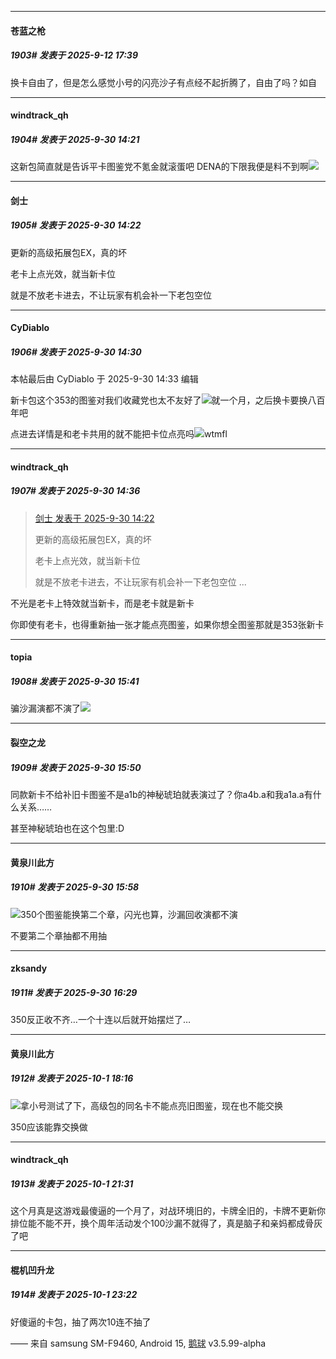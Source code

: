 ﻿
*****

####  苍蓝之枪  
##### 1903#       发表于 2025-9-12 17:39

换卡自由了，但是怎么感觉小号的闪亮沙子有点经不起折腾了，自由了吗？如自

*****

####  windtrack_qh  
##### 1904#       发表于 2025-9-30 14:21

这新包简直就是告诉平卡图鉴党不氪金就滚蛋吧 DENA的下限我便是料不到啊<img src="https://static.stage1st.com/image/smiley/face2017/067.png" referrerpolicy="no-referrer">

*****

####  剑士  
##### 1905#       发表于 2025-9-30 14:22

更新的高级拓展包EX，真的坏

老卡上点光效，就当新卡位

就是不放老卡进去，不让玩家有机会补一下老包空位


*****

####  CyDiablo  
##### 1906#       发表于 2025-9-30 14:30

 本帖最后由 CyDiablo 于 2025-9-30 14:33 编辑 

新卡包这个353的图鉴对我们收藏党也太不友好了<img src="https://static.stage1st.com/image/smiley/face2017/002.png" referrerpolicy="no-referrer">就一个月，之后换卡要换八百年吧

点进去详情是和老卡共用的就不能把卡位点亮吗<img src="https://static.stage1st.com/image/smiley/face2017/127.png" referrerpolicy="no-referrer">wtmfl

*****

####  windtrack_qh  
##### 1907#       发表于 2025-9-30 14:36

<blockquote><a href="httphttps://stage1st.com/2b/forum.php?mod=redirect&amp;goto=findpost&amp;pid=68511307&amp;ptid=2201083" target="_blank">剑士 发表于 2025-9-30 14:22</a>

更新的高级拓展包EX，真的坏

老卡上点光效，就当新卡位

就是不放老卡进去，不让玩家有机会补一下老包空位 ...</blockquote>
不光是老卡上特效就当新卡，而是老卡就是新卡

你即使有老卡，也得重新抽一张才能点亮图鉴，如果你想全图鉴那就是353张新卡


*****

####  topia  
##### 1908#       发表于 2025-9-30 15:41

骗沙漏演都不演了<img src="https://static.stage1st.com/image/smiley/face2017/018.png" referrerpolicy="no-referrer">

*****

####  裂空之龙  
##### 1909#       发表于 2025-9-30 15:50

同款新卡不给补旧卡图鉴不是a1b的神秘琥珀就表演过了？你a4b.a和我a1a.a有什么关系……

甚至神秘琥珀也在这个包里:D


*****

####  黄泉川此方  
##### 1910#       发表于 2025-9-30 15:58

<img src="https://static.stage1st.com/image/smiley/face2017/067.png" referrerpolicy="no-referrer">350个图鉴能换第二个章，闪光也算，沙漏回收演都不演

不要第二个章抽都不用抽

*****

####  zksandy  
##### 1911#       发表于 2025-9-30 16:29

350反正收不齐…一个十连以后就开始摆烂了…


*****

####  黄泉川此方  
##### 1912#       发表于 2025-10-1 18:16

<img src="https://static.stage1st.com/image/smiley/face2017/067.png" referrerpolicy="no-referrer">拿小号测试了下，高级包的同名卡不能点亮旧图鉴，现在也不能交换

350应该能靠交换做


*****

####  windtrack_qh  
##### 1913#       发表于 2025-10-1 21:31

这个月真是这游戏最傻逼的一个月了，对战环境旧的，卡牌全旧的，卡牌不更新你排位能不能不开，换个周年活动发个100沙漏不就得了，真是脑子和亲妈都成骨灰了吧


*****

####  棍机凹升龙  
##### 1914#       发表于 2025-10-1 23:22

好傻逼的卡包，抽了两次10连不抽了

—— 来自 samsung SM-F9460, Android 15, [鹅球](https://www.pgyer.com/xfPejhuq) v3.5.99-alpha

